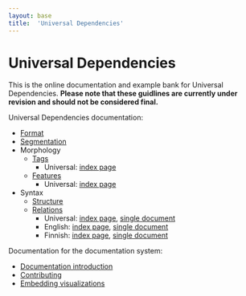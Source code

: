```yaml
---
layout: base
title:  'Universal Dependencies'
---
```


# Universal Dependencies

This is the online documentation and example bank for Universal
Dependencies. **Please note that these guidlines are currently
under revision and should not be considered final.**

Universal Dependencies documentation:

* [Format](format.html)
* [Segmentation](segmentation.html)
* Morphology
  * [Tags](tags.html)
    * Universal: [index page](ud-pos-index.html)
  * [Features](features.html)
    * Universal: [index page](ud-feat-index.html)
* Syntax
  * [Structure](structure.html)
  * [Relations](relations.html)
    * Universal: [index page](ud-dep-index.html), [single document](ud-dep-all.html)
    * English: [index page](en-dep-index.html), [single document](en-dep-all.html)
    * Finnish: [index page](fi-dep-index.html), [single document](fi-dep-all.html)

Documentation for the documentation system:

* [Documentation introduction](doc-intro.html)
* [Contributing](contributing.html)
* [Embedding visualizations](embedsd.html)
